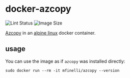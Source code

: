 # docker-azcopy

![Lint Status](https://github.com/mfinelli/docker-azcopy/workflows/Lint/badge.svg)
![Image Size](https://img.shields.io/docker/image-size/mfinelli/azcopy)

[Azcopy](https://github.com/Azure/azure-storage-azcopy) in an
[alpine linux](https://hub.docker.com/_/alpine) docker container.

## usage

You can use the image as if `azcopy` was installed directly:

```shell
sudo docker run --rm -it mfinelli/azcopy --version
```
